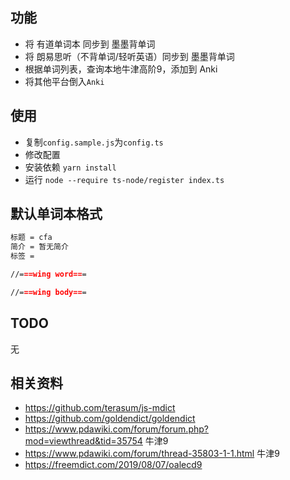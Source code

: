 ## 功能

* 将 有道单词本 同步到 墨墨背单词
* 将 朗易思听（不背单词/轻听英语）同步到 墨墨背单词
* 根据单词列表，查询本地牛津高阶9，添加到 Anki
* 将其他平台倒入`Anki`

## 使用

* 复制`config.sample.js`为`config.ts`
* 修改配置
* 安装依赖 `yarn install`
* 运行 `node --require ts-node/register index.ts`


## 默认单词本格式
```md
标题 = cfa
简介 = 暂无简介
标签 = 

//===wing word===

//===wing body===

```
## TODO

无


## 相关资料

* https://github.com/terasum/js-mdict 
* https://github.com/goldendict/goldendict
* https://www.pdawiki.com/forum/forum.php?mod=viewthread&tid=35754 牛津9
* https://www.pdawiki.com/forum/thread-35803-1-1.html 牛津9
* https://freemdict.com/2019/08/07/oalecd9
